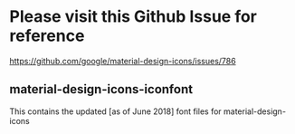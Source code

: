 # Please visit this Github Issue for reference
https://github.com/google/material-design-icons/issues/786

## material-design-icons-iconfont
This contains the updated [as of June 2018] font files for material-design-icons


